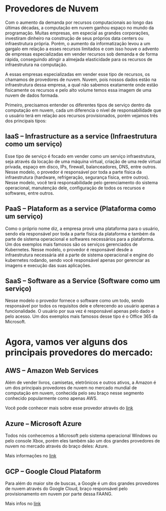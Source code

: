 # **Provedores de Nuvem**

Com o aumento da demanda por recursos computacionais ao longo das últimas décadas, a computação em nuvem ganhou espaço no mundo da programação. Muitas empresas, em especial as grandes corporações, investiram dinheiro na construção de seus próprios data centers ou infraestrutura própria. Porém, o aumento da informatização levou a um gargalo em relação a esses recursos limitados e com isso houve o advento de empresas especializadas em vender recursos sob demanda e de forma rápida, conseguindo atingir a almejada elasticidade para os recursos de infraestrutura na computação.

A essas empresas especializadas em vender esse tipo de recursos, os chamamos de provedores de nuvem. Nuvem, pois nossos dados estão na infraestrutura dessa empresa, a qual não sabemos exatamente onde estão fisicamente os recursos e pelo alto volume temos essa imagem de uma nuvem de dados formada.

Primeiro, precisamos entender os diferentes tipos de serviço dentro da computação em nuvem, cada um diferencia o nível de responsabilidade que o usuário terá em relação aos recursos provisionados, porém vejamos três dos principais tipos:

## IaaS – Infrastructure as a service (Infraestrutura como um serviço)

Esse tipo de serviço é focado em vender como um serviço infraestrutura, seja através da locação de uma máquina virtual, criação de uma rede virtual privada, espaço em disco, IPs, firewall, balanceadores, DNS, entre outros. Nesse modelo, o provedor é responsável por toda a parte física da infraestrutura (hardware, refrigeração, segurança física, entre outros). Nesse modelo, você terá responsabilidade pelo gerenciamento do sistema operacional, manutenção dele, configuração de todos os recursos e softwares, entre outros.

## PaaS – Plataform as a service (Plataforma como um serviço)

Como o próprio nome diz, a empresa provê uma plataforma para o usuário, sendo ela responsável por toda a parte física da plataforma e também da parte de sistema operacional e softwares necessários para a plataforma. Um dos exemplos mais famosos são os serviços gerenciados de Kubernetes. Nesse modelo, o provedor é responsável desde a infraestrutura necessária até a parte de sistema operacional e engine do kubernetes rodando, sendo você responsável apenas por gerenciar as imagens e execução das suas aplicações.

## SaaS – Software as a Service (Software como um serviço)

Nesse modelo o provedor fornece o software como um todo, sendo responsável por todos os requisitos dele e oferecendo ao usuário apenas a funcionalidade. O usuário por sua vez é responsável apenas pelo dado e pelo acesso. Um dos exemplos mais famosos desse tipo é o Office 365 da Microsoft.
# Agora, vamos ver alguns dos principais provedores do mercado:

## AWS – Amazon Web Services
Além de vender livros, camisetas, eletrônicos e outros ativos, a Amazon é um dos principais provedores de nuvem no mercado mundial de computação em nuvem, conhecida pelo seu braço nesse segmento conhecido popularmente como apenas AWS. 

Você pode conhecer mais sobre esse provedor através do [link](https://aws.amazon.com/pt/)

## Azure – Microsoft Azure

Todos nós conhecemos a Microsoft pelo sistema operacional Windows ou pelo console Xbox, porém eles também são um dos grandes provedores de nuvem no mercado através do braço deles: Azure. 

Mais informações no [link](https://azure.microsoft.com/pt-br/)

## GCP – Google Cloud Plataform

Para além do maior site de buscas, a Google é um dos grandes provedores de nuvem através do Google Cloud, braço responsável pelo provisionamento em nuvem por parte dessa FAANG.

Mais infos no [link](https://cloud.google.com/?hl=pt-br)
